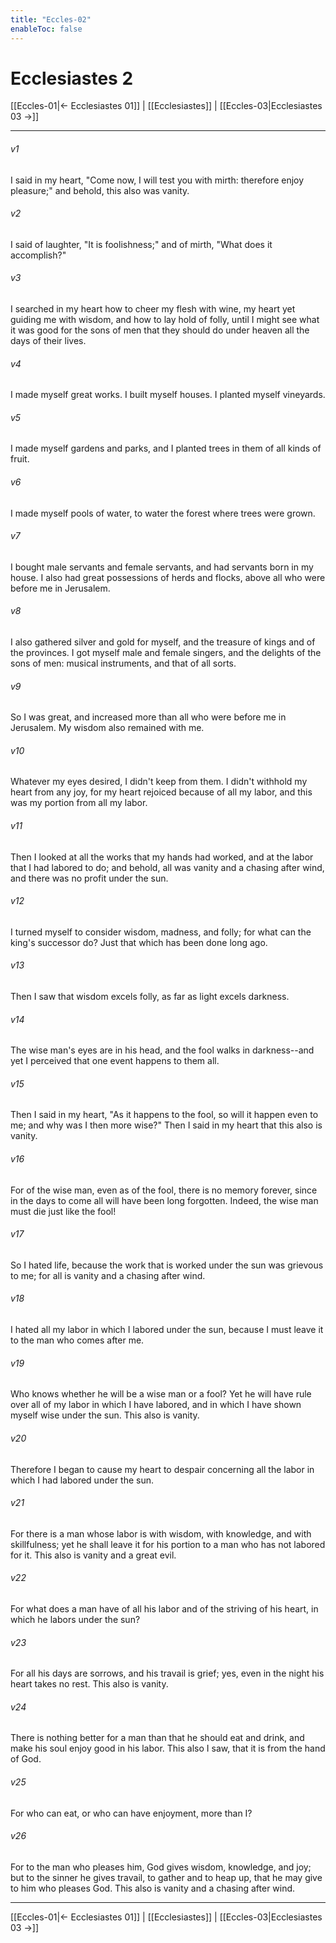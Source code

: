 ```yaml
---
title: "Eccles-02"
enableToc: false
---
```

# Ecclesiastes 2

[[Eccles-01|← Ecclesiastes 01]] | [[Ecclesiastes]] | [[Eccles-03|Ecclesiastes 03 →]]
***



###### v1 
I said in my heart, "Come now, I will test you with mirth: therefore enjoy pleasure;" and behold, this also was vanity. 

###### v2 
I said of laughter, "It is foolishness;" and of mirth, "What does it accomplish?" 

###### v3 
I searched in my heart how to cheer my flesh with wine, my heart yet guiding me with wisdom, and how to lay hold of folly, until I might see what it was good for the sons of men that they should do under heaven all the days of their lives. 

###### v4 
I made myself great works. I built myself houses. I planted myself vineyards. 

###### v5 
I made myself gardens and parks, and I planted trees in them of all kinds of fruit. 

###### v6 
I made myself pools of water, to water the forest where trees were grown. 

###### v7 
I bought male servants and female servants, and had servants born in my house. I also had great possessions of herds and flocks, above all who were before me in Jerusalem. 

###### v8 
I also gathered silver and gold for myself, and the treasure of kings and of the provinces. I got myself male and female singers, and the delights of the sons of men: musical instruments, and that of all sorts. 

###### v9 
So I was great, and increased more than all who were before me in Jerusalem. My wisdom also remained with me. 

###### v10 
Whatever my eyes desired, I didn't keep from them. I didn't withhold my heart from any joy, for my heart rejoiced because of all my labor, and this was my portion from all my labor. 

###### v11 
Then I looked at all the works that my hands had worked, and at the labor that I had labored to do; and behold, all was vanity and a chasing after wind, and there was no profit under the sun. 

###### v12 
I turned myself to consider wisdom, madness, and folly; for what can the king's successor do? Just that which has been done long ago. 

###### v13 
Then I saw that wisdom excels folly, as far as light excels darkness. 

###### v14 
The wise man's eyes are in his head, and the fool walks in darkness--and yet I perceived that one event happens to them all. 

###### v15 
Then I said in my heart, "As it happens to the fool, so will it happen even to me; and why was I then more wise?" Then I said in my heart that this also is vanity. 

###### v16 
For of the wise man, even as of the fool, there is no memory forever, since in the days to come all will have been long forgotten. Indeed, the wise man must die just like the fool! 

###### v17 
So I hated life, because the work that is worked under the sun was grievous to me; for all is vanity and a chasing after wind. 

###### v18 
I hated all my labor in which I labored under the sun, because I must leave it to the man who comes after me. 

###### v19 
Who knows whether he will be a wise man or a fool? Yet he will have rule over all of my labor in which I have labored, and in which I have shown myself wise under the sun. This also is vanity. 

###### v20 
Therefore I began to cause my heart to despair concerning all the labor in which I had labored under the sun. 

###### v21 
For there is a man whose labor is with wisdom, with knowledge, and with skillfulness; yet he shall leave it for his portion to a man who has not labored for it. This also is vanity and a great evil. 

###### v22 
For what does a man have of all his labor and of the striving of his heart, in which he labors under the sun? 

###### v23 
For all his days are sorrows, and his travail is grief; yes, even in the night his heart takes no rest. This also is vanity. 

###### v24 
There is nothing better for a man than that he should eat and drink, and make his soul enjoy good in his labor. This also I saw, that it is from the hand of God. 

###### v25 
For who can eat, or who can have enjoyment, more than I? 

###### v26 
For to the man who pleases him, God gives wisdom, knowledge, and joy; but to the sinner he gives travail, to gather and to heap up, that he may give to him who pleases God. This also is vanity and a chasing after wind.

***
[[Eccles-01|← Ecclesiastes 01]] | [[Ecclesiastes]] | [[Eccles-03|Ecclesiastes 03 →]]
